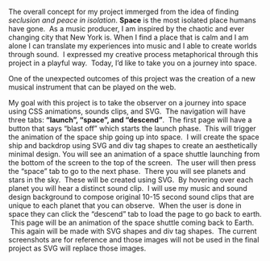 The overall concept for my project immerged from the idea of finding _seclusion and peace in isolation_. **Space** is the most isolated place humans have gone.  As a music producer, I am inspired by the chaotic and ever changing city that New York is. When I find a place that is calm and I am alone I can translate my experiences into music and I able to create worlds through sound.  I expressed my creative process metaphorical through this project in a playful way.  Today, I’d like to take you on a journey into space.

One of the unexpected outcomes of this project was the creation of a new musical instrument that can be played on the web.

My goal with this project is to take the observer on a journey into space using CSS animations, sounds clips, and SVG.  The navigation will have three tabs: **“launch”, “space”, and “descend”**.  The first page will have a button that says “blast off” which starts the launch phase.  This will trigger the animation of the space ship going up into space.  I will create the space ship and backdrop using SVG and div tag shapes to create an aesthetically minimal design. You will see an animation of a space shuttle launching from the bottom of the screen to the top of the screen.  The user will then press the “space” tab to go to the next phase.  There you will see planets and stars in the sky.  These will be created using SVG.  By hovering over each planet you will hear a distinct sound clip.  I will use my music and sound design background to compose original 10-15 second sound clips that are unique to each planet that you can observe.  When the user is done in space they can click the “descend” tab to load the page to go back to earth.  This page will be an animation of the space shuttle coming back to Earth.  This again will be made with SVG shapes and div tag shapes.  The current screenshots are for reference and those images will not be used in the final project as SVG will replace those images.
